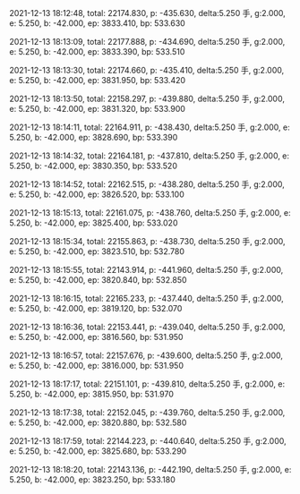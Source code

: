 2021-12-13 18:12:48, total: 22174.830, p: -435.630, delta:5.250 手, g:2.000, e: 5.250, b: -42.000, ep: 3833.410, bp: 533.630

2021-12-13 18:13:09, total: 22177.888, p: -434.690, delta:5.250 手, g:2.000, e: 5.250, b: -42.000, ep: 3833.390, bp: 533.510

2021-12-13 18:13:30, total: 22174.660, p: -435.410, delta:5.250 手, g:2.000, e: 5.250, b: -42.000, ep: 3831.950, bp: 533.420

2021-12-13 18:13:50, total: 22158.297, p: -439.880, delta:5.250 手, g:2.000, e: 5.250, b: -42.000, ep: 3831.320, bp: 533.900

2021-12-13 18:14:11, total: 22164.911, p: -438.430, delta:5.250 手, g:2.000, e: 5.250, b: -42.000, ep: 3828.690, bp: 533.390

2021-12-13 18:14:32, total: 22164.181, p: -437.810, delta:5.250 手, g:2.000, e: 5.250, b: -42.000, ep: 3830.350, bp: 533.520

2021-12-13 18:14:52, total: 22162.515, p: -438.280, delta:5.250 手, g:2.000, e: 5.250, b: -42.000, ep: 3826.520, bp: 533.100

2021-12-13 18:15:13, total: 22161.075, p: -438.760, delta:5.250 手, g:2.000, e: 5.250, b: -42.000, ep: 3825.400, bp: 533.020

2021-12-13 18:15:34, total: 22155.863, p: -438.730, delta:5.250 手, g:2.000, e: 5.250, b: -42.000, ep: 3823.510, bp: 532.780

2021-12-13 18:15:55, total: 22143.914, p: -441.960, delta:5.250 手, g:2.000, e: 5.250, b: -42.000, ep: 3820.840, bp: 532.850

2021-12-13 18:16:15, total: 22165.233, p: -437.440, delta:5.250 手, g:2.000, e: 5.250, b: -42.000, ep: 3819.120, bp: 532.070

2021-12-13 18:16:36, total: 22153.441, p: -439.040, delta:5.250 手, g:2.000, e: 5.250, b: -42.000, ep: 3816.560, bp: 531.950

2021-12-13 18:16:57, total: 22157.676, p: -439.600, delta:5.250 手, g:2.000, e: 5.250, b: -42.000, ep: 3816.000, bp: 531.950

2021-12-13 18:17:17, total: 22151.101, p: -439.810, delta:5.250 手, g:2.000, e: 5.250, b: -42.000, ep: 3815.950, bp: 531.970

2021-12-13 18:17:38, total: 22152.045, p: -439.760, delta:5.250 手, g:2.000, e: 5.250, b: -42.000, ep: 3820.880, bp: 532.580

2021-12-13 18:17:59, total: 22144.223, p: -440.640, delta:5.250 手, g:2.000, e: 5.250, b: -42.000, ep: 3825.680, bp: 533.290

2021-12-13 18:18:20, total: 22143.136, p: -442.190, delta:5.250 手, g:2.000, e: 5.250, b: -42.000, ep: 3823.250, bp: 533.180